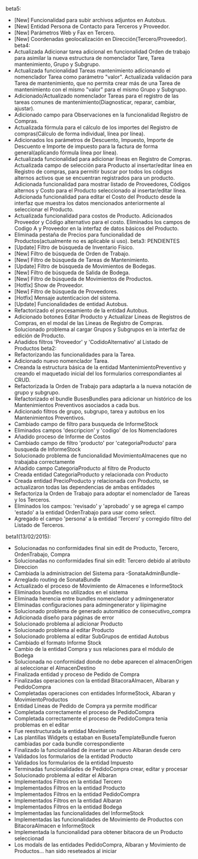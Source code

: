 beta5:
  - [New] Funcionalidad para subir archivos adjuntos en Autobus.
  - [New] Entidad Persona de Contacto para Terceros y Proveedor.
  - [New] Parámetros Web y Fax en Tercero.
  - [New] Coordenadas geolocalización en Dirección(Tercero/Proveedor).
beta4:
  - Actualizada Adicionar tarea adicional en funcionalidad Orden de trabajo para asimilar la nueva estructura de nomenclador Tare, Tarea mantenimiento, Grupo y Subgrupo.
  - Actualizada funcionalidad Tareas mantenimiento adicionando el nomenclador Tarea como parámetro "valor". Actualizada validación para Tarea de mantenimiento, que no permita crear más de una Tarea de mantenimiento con el mismo "valor" para el mismo Grupo y Subgrupo.
  - Adicionado/Actualizado nomenclador Tareas para el registro de las tareas comunes de mantenimiento(Diagnosticar, reparar, cambiar, ajustar).
  - Adicionado campo para Observaciones en la funcionalidad Registro de Compras.
  - Actualizada fórmula para el cálculo de los importes del Registro de compras(Cálculo de forma individual, línea por línea).
  - Adicionados los parámetros de Descuento, Impuesto, Importe de Descuento e Importe de impuesto para la factura de forma general(aplicando fórmula línea por línea).
  - Actualizada funcionalidad para adicionar líneas en Registro de Compras.
      Actualizada campo de selección para Producto al insertar/editar línea en Registro de compras, para permitir buscar por todos los códigos alternos activos que se encuentran registrados para un producto.
      Adicionada funcionalidad para mostrar listado de Proveedores, Códigos alternos y Costo para el Producto seleccionado al insertar/editar línea.
      Adicionada funcionalidad para editar el Costo del Producto desde la interfaz que muestra los datos mencionados anteriormente al seleccionar el Producto.
  - Actualizada funcionalidad para costos de Producto. Adicionados Proveedor y Código alternativo para el costo.
      Eliminados los campos de Codigo A y Proveedor en la interfaz de datos básicos del Producto.
  - Eliminada pestaña de Precios para funcionalidad de Productos(actualmente no es aplicable si uso).
beta3:
  PENDIENTES
  - [Update] Filtro de búsqueda de Inventario Físico.
  - [New] Filtro de búsqueda de Orden de Trabajo.
  - [New] Filtro de búsqueda de Tareas de Mantenimiento.
  - [Update] Filtro de búsqueda de Movimientos de Bodegas.
  - [New] Filtro de búsqueda de Salida de Bodega.
  - [New] Filtro de búsqueda de Movimientos de Productos.
  - [Hotfix] Show de Proveedor.
  - [New] Filtro de búsqueda de Proveedores.
  - [Hotfix] Mensaje autenticacion del sistema.
  - [Update] Funcionalidades de entidad Autobus.
  - Refactorizado el procesamiento de la entidad Autobus.
  - Adicionado botones Editar Producto y Actualizar Lineas de Registros de Compras, en el modal de las Lineas de Registro de Compras.
  - Solucionado problema al cargar Grupos y Subgrupos en la interfaz de edición de Producto.
  - Añadidos filtros 'Proveedor' y 'CodidoAlternativo' al Listado de Productos
beta2:
  - Refactorizando las funcionalidades para la Tarea.
  - Adicionado nuevo nomenclador Tarea.
  - Creanda la estructura básica de la entidad MantenimientoPreventivo y creando el maquetado inicial del los formularios correspondiantes al CRUD.
  - Refactorizada la Orden de Trabajo para adaptarla a la nueva notación de grupo y subgrupo.
  - Refactorizado el bundle BusesBundles para adicionar un histórico de los Mantenimientos Preventivos asociados a cada bus.
  - Adicionado filtros de grupo, subgrupo, tarea y autobus en los Mantenimientos Preventivos.
  - Cambiado campo de filtro para busqueda de InformeStock
  - Eliminados campos 'descripcion' y 'codigo' de los Nomencladores
  - Añadido proceso de Informe de Costos
  - Cambiado campo de filtro 'producto' por 'categoriaProducto' para busqueda de InformeStock
  - Solucionado problema de funcionalidad MovimientoAlmacenes que no trabajaba correctamente
  - Añadido campo CategoriaProducto al filtro de Producto
  - Creada entidad CategoriaProducto y relacionada con Producto
  - Creada entidad PrecioProducto y relacionada con Producto, se actualizaron todas las dependencias de ambas entidades
  - Refactoriza la Orden de Trabajo para adoptar el nomenclador de Tareas y los Terceros.
  - Eliminados los campos: 'revisado' y 'aprobado' y se agrega el campo 'estado' a la entidad OrdenTrabajo para usar como select.
  - Agregado el campo 'persona' a la entidad 'Tercero' y corregido filtro del Listado de Terceros.

beta1(13/02/2015):
  - Solucionadas no conformidades final sin edit de Producto, Tercero, OrdenTrabajo, Compra
  - Solucionadas no conformidades final sin edit: Tercero debido al atributo Direccion
  - Cambiada la administracion del Sistema para -SonataAdminBundle-
  - Arreglado routing de SonataBundle
  - Actualizado el proceso de Movimiento de Almacenes e InformeStock
  - Eliminados bundles no utilizados en el sistema
  - Eliminada herencia entre bundles nomenclador y admingenerator
  - Eliminadas configuraciones para admingenerator y liipimagine
  - Solucionado problema de generado automático de consecutivo_compra
  - Adicionada diseño para páginas de error
  - Solucionado problema al adicionar Producto
  - Solucionado problema al editar Producto
  - Solucionado problema al editar SubGrupos de entidad Autobus
  - Cambiado el formato Informe Stock
  - Cambio de la entidad Compra y sus relaciones para el módulo de Bodega
  - Solucionada no conformidad donde no debe aparecen el almacenOrigen al seleccionar el AlmacenDestino
  - Finalizada entidad y proceso de Pedido de Compra
  - Finalizadas operaciones con la entidad BitacoraAlmacen, Albaran y PedidoCompra
  - Completadas operaciones con entidades InformeStock, Albaran y MovimientoProductos
  - Entidad Lineas de Pedido de Compra ya permite modificar
  - Completada correctamente el proceso de PedidoCompra
  - Completada correctamente el proceso de PedidoCompra tenia problemas en el editar
  - Fue reestructurada la entidad Movimiento
  - Las plantillas Widgets q estaban en BusetaTemplateBundle fueron cambiadas por cada bundle correspondiente
  - Finalizado la funcionalidad de insertar un nuevo Albaran desde cero
  - Validados los formularios de la entidad Producto
  - Validados los formularios de la entidad Impuesto
  - Terminadas funcionalidades de PedidoCompra crear, editar y procesar
  - Solucionado problema al editar el Albaran
  - Implementados Filtros en la entidad Tercero
  - Implementados Filtros en la entidad Producto
  - Implementados Filtros en la entidad PedidoCompra
  - Implementados Filtros en la entidad Albaran
  - Implementados Filtros en la entidad Bodega
  - Implementadas las funcionalidades del InformeStock
  - Implementadas las funcionalidades de Movimiento de Productos con BitacoraAlmacen e InformeStock
  - Implementada la funcionalidad para obtener bitacora de un Producto seleccionad
  - Los modals de las entidades PedidoCompra, Albaran y Movimiento de Productos... han sido reseteados al iniciar
